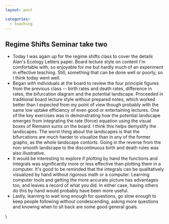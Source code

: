 ```yaml
---
layout: post

categories:  
  - teaching
---
```






 





Regime Shifts Seminar take two
------------------------------

-   Today I was again up for the regime shifts class to cover the
    details Alan's Ecology Letters paper. Board lecture style on content
    I'm comfortable with, so enjoyable for me but hardly much of an
    experiment in effective teaching. Still, something that can be done
    well or poorly, so I think today went well.
-   Began with individuals at the board to review the four principle
    figures from the previous class -- birth rates and death rates,
    difference in rates, the bifurcation diagram and the potential
    landscape. Proceeded in traditional board lecture style without
    prepared notes, which worked better than I expected from my point of
    view though probably with the same low uptake efficiency of even
    good or entertaining lectures. One of the key exercises was in
    demonstrating how the potential landscape emerges from integrating
    the rate (force) equation using the visual boxes of Riemann sums on
    the board. I think this helps demystify the landscapes. The worst
    thing about the landscapes is that the bifurcations are much harder
    to visualize than in any of the former graphs, as the whole
    landscape contorts. Going in the reverse from the non-smooth
    landscape to the discontinuous birth and death rules was also
    illustrative.
-   It would be interesting to explore if plotting by hand the functions
    and integrals was significantly more or less effective than plotting
    them in a computer. It's good to be reminded that the integrals can
    be qualitatively visualized by hand without rigorous math or a
    computer. Learning computer tools and getting the more accurate
    picture has advantages too, and leaves a record of what you did. In
    either case, having others do this by hand would probably have been
    more useful.
-   Lastly, learning to wait long enough for questions, go slow enough
    to keep people following without condescending, asking more
    questions and knowing when to sit back are some good general goals.

\

